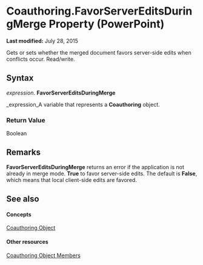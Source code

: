 
# Coauthoring.FavorServerEditsDuringMerge Property (PowerPoint)

 **Last modified:** July 28, 2015

Gets or sets whether the merged document favors server-side edits when conflicts occur. Read/write.

## Syntax

 _expression_. **FavorServerEditsDuringMerge**

 _expression_A variable that represents a  **Coauthoring** object.


### Return Value

Boolean


## Remarks

 **FavorServerEditsDuringMerge** returns an error if the application is not already in merge mode. **True** to favor server-side edits. The default is **False**, which means that local client-side edits are favored.


## See also


#### Concepts


 [Coauthoring Object](ae31f38c-0511-8ca9-ab99-f0f009eb07ea.md)
#### Other resources


 [Coauthoring Object Members](bad697c4-326a-ffe9-874b-f77bd8408a87.md)
